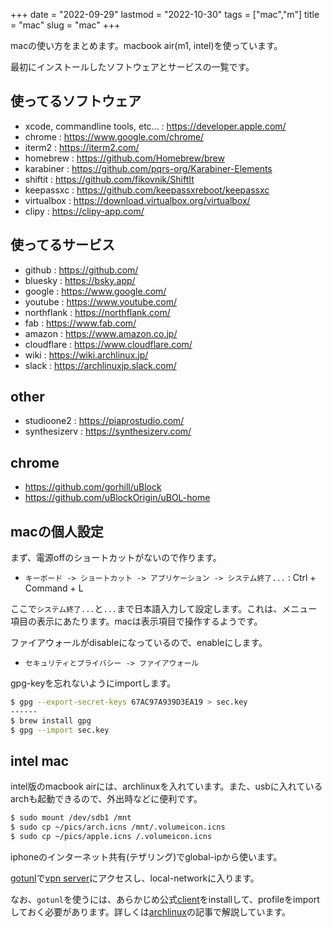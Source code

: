 +++
date = "2022-09-29"
lastmod = "2022-10-30"
tags = ["mac","m"]
title = "mac"
slug = "mac"
+++

macの使い方をまとめます。macbook air(m1, intel)を使っています。

最初にインストールしたソフトウェアとサービスの一覧です。

## 使ってるソフトウェア

- xcode, commandline tools, etc... : https://developer.apple.com/
- chrome : https://www.google.com/chrome/
- iterm2 : https://iterm2.com/
- homebrew : https://github.com/Homebrew/brew
- karabiner : https://github.com/pqrs-org/Karabiner-Elements
- shiftit : https://github.com/fikovnik/ShiftIt
- keepassxc : https://github.com/keepassxreboot/keepassxc
- virtualbox : https://download.virtualbox.org/virtualbox/
- clipy : https://clipy-app.com/

## 使ってるサービス

- github : https://github.com/
- bluesky : https://bsky.app/
- google : https://www.google.com/
- youtube : https://www.youtube.com/
- northflank : https://northflank.com/
- fab : https://www.fab.com/
- amazon : https://www.amazon.co.jp/
- cloudflare : https://www.cloudflare.com/
- wiki : https://wiki.archlinux.jp/
- slack : https://archlinuxjp.slack.com/

## other

- studioone2 : https://piaprostudio.com/
- synthesizerv : https://synthesizerv.com/

##  chrome

- https://github.com/gorhill/uBlock
- https://github.com/uBlockOrigin/uBOL-home

## macの個人設定

まず、電源offのショートカットがないので作ります。

- `キーボード -> ショートカット -> アプリケーション -> システム終了...` : Ctrl + Command + L

ここで`システム終了...`と`...`まで日本語入力して設定します。これは、メニュー項目の表示にあたります。macは表示項目で操作するようです。

ファイアウォールがdisableになっているので、enableにします。

- `セキュリティとプライバシー -> ファイアウォール`

gpg-keyを忘れないようにimportします。

```sh
$ gpg --export-secret-keys 67AC97A939D3EA19 > sec.key
------
$ brew install gpg
$ gpg --import sec.key
```

## intel mac

intel版のmacbook airには、archlinuxを入れています。また、usbに入れているarchも起動できるので、外出時などに便利です。

```sh:bootloaderにiconを表示する.txt
$ sudo mount /dev/sdb1 /mnt
$ sudo cp ~/pics/arch.icns /mnt/.volumeicon.icns
$ sudo cp ~/pics/apple.icns /.volumeicon.icns
```

iphoneのインターネット共有(テザリング)でglobal-ipから使います。

[gotunl](https://github.com/cghdev/gotunl)で[vpn server](https://syui.cf/m/post/arch/)にアクセスし、local-networkに入ります。

なお、`gotunl`を使うには、あらかじめ公式[client](https://pritunl.com)をinstallして、profileをimportしておく必要があります。詳しくは[archlinux](https://syui.cf/m/post/arch/)の記事で解説しています。


